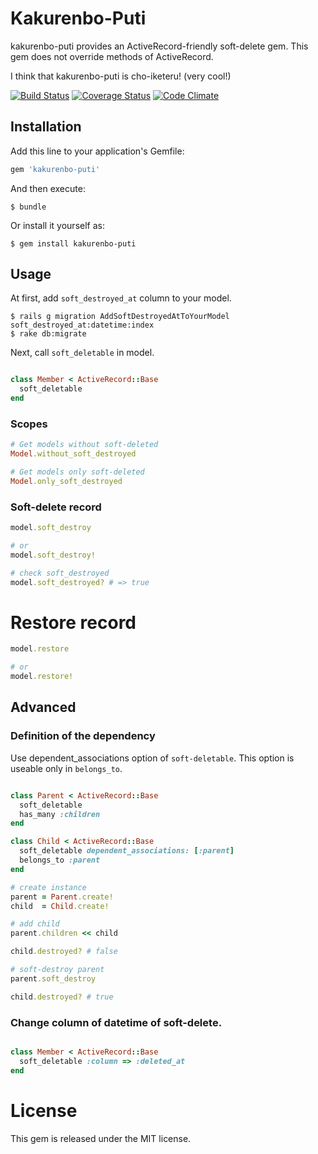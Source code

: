 # Kakurenbo\-Puti
kakurenbo-puti provides an ActiveRecord-friendly soft-delete gem.
This gem does not override methods of ActiveRecord.

I think that kakurenbo-puti is cho-iketeru! (very cool!)

[![Build Status](https://travis-ci.org/alfa-jpn/kakurenbo-puti.svg?branch=master)](https://travis-ci.org/alfa-jpn/kakurenbo-puti)
[![Coverage Status](https://coveralls.io/repos/alfa-jpn/kakurenbo-puti/badge.svg)](https://coveralls.io/r/alfa-jpn/kakurenbo-puti)
[![Code Climate](https://codeclimate.com/github/alfa-jpn/kakurenbo-puti/badges/gpa.svg)](https://codeclimate.com/github/alfa-jpn/kakurenbo-puti)

## Installation

Add this line to your application's Gemfile:

```ruby
gem 'kakurenbo-puti'
```

And then execute:

    $ bundle

Or install it yourself as:

    $ gem install kakurenbo-puti

## Usage
At first, add `soft_destroyed_at` column to your model.

```shell
$ rails g migration AddSoftDestroyedAtToYourModel soft_destroyed_at:datetime:index
$ rake db:migrate
```

Next, call `soft_deletable` in model.

```ruby

class Member < ActiveRecord::Base
  soft_deletable
end

```


### Scopes

```ruby
# Get models without soft-deleted
Model.without_soft_destroyed

# Get models only soft-deleted
Model.only_soft_destroyed
```

### Soft-delete record

```ruby
model.soft_destroy

# or
model.soft_destroy!

# check soft_destroyed
model.soft_destroyed? # => true
```

# Restore record

```ruby
model.restore

# or
model.restore!
```

## Advanced

### Definition of the dependency
Use dependent_associations option of `soft-deletable`.
This option is useable only in `belongs_to`.

```ruby

class Parent < ActiveRecord::Base
  soft_deletable
  has_many :children
end

class Child < ActiveRecord::Base
  soft_deletable dependent_associations: [:parent]
  belongs_to :parent
end

# create instance
parent = Parent.create!
child  = Child.create!

# add child
parent.children << child

child.destroyed? # false

# soft-destroy parent
parent.soft_destroy

child.destroyed? # true

```

### Change column of datetime of soft-delete.

```ruby

class Member < ActiveRecord::Base
  soft_deletable :column => :deleted_at
end

```

# License
This gem is released under the MIT license.
